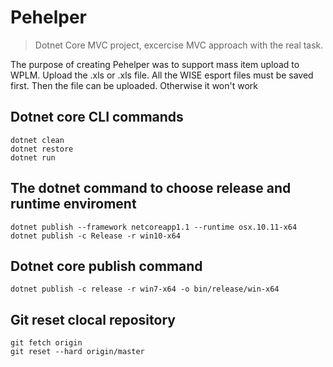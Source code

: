 # Pehelper

>Dotnet Core MVC project, excercise MVC approach with the real task.

The purpose of creating Pehelper was to support mass item upload to WPLM.
Upload the .xls or .xls file. All the WISE esport files must be saved first.
Then the file can be uploaded. Otherwise it won't work

## Dotnet core CLI commands

``` dotnet core
dotnet clean
dotnet restore
dotnet run
```

## The dotnet command to choose release and runtime enviroment

``` dotnet core
dotnet publish --framework netcoreapp1.1 --runtime osx.10.11-x64
dotnet publish -c Release -r win10-x64
```

## Dotnet core publish command

``` dotnet core
dotnet publish -c release -r win7-x64 -o bin/release/win-x64
```

## Git reset clocal repository

``` git reset
git fetch origin
git reset --hard origin/master
```
